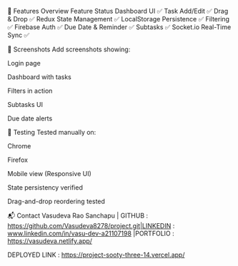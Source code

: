 🎯 Features Overview
Feature	Status
Dashboard UI	✅
Task Add/Edit	✅
Drag & Drop	✅
Redux State Management	✅
LocalStorage Persistence	✅
Filtering	✅
Firebase Auth	✅
Due Date & Reminder	✅
Subtasks	✅
Socket.io Real-Time Sync	✅

📸 Screenshots
Add screenshots showing:

Login page

Dashboard with tasks

Filters in action

Subtasks UI

Due date alerts

🧪 Testing
Tested manually on:

Chrome

Firefox

Mobile view (Responsive UI)

State persistency verified

Drag-and-drop reordering tested

📬 Contact
Vasudeva Rao Sanchapu
| GITHUB : https://github.com/Vasudeva8278/project.git|LINKEDIN : www.linkedin.com/in/vasu-dev-a21107198 |PORTFOLIO : https://vasudeva.netlify.app/

DEPLOYED LINK : https://project-sooty-three-14.vercel.app/

